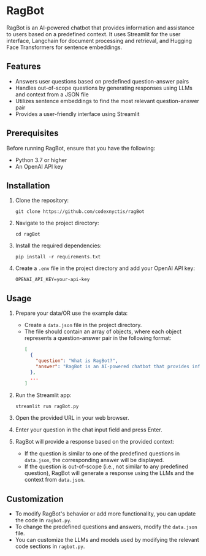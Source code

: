 # RagBot

RagBot is an AI-powered chatbot that provides information and assistance to users based on a predefined context. It uses Streamlit for the user interface, Langchain for document processing and retrieval, and Hugging Face Transformers for sentence embeddings.

## Features

- Answers user questions based on predefined question-answer pairs
- Handles out-of-scope questions by generating responses using LLMs and context from a JSON file
- Utilizes sentence embeddings to find the most relevant question-answer pair
- Provides a user-friendly interface using Streamlit

## Prerequisites

Before running RagBot, ensure that you have the following:

- Python 3.7 or higher
- An OpenAI API key

## Installation

1. Clone the repository:

   ```
   git clone https://github.com/codexnyctis/ragBot
   ```

2. Navigate to the project directory:

   ```
   cd ragBot
   ```

3. Install the required dependencies:

   ```
   pip install -r requirements.txt
   ```

4. Create a `.env` file in the project directory and add your OpenAI API key:

   ```
   OPENAI_API_KEY=your-api-key
   ```

## Usage

1. Prepare your data/OR use the example data:
   - Create a `data.json` file in the project directory.
   - The file should contain an array of objects, where each object represents a question-answer pair in the following format:
     ```json
     [
       {
         "question": "What is RagBot?",
         "answer": "RagBot is an AI-powered chatbot that provides information and assistance based on predefined context."
       },
       ...
     ]
     ```

2. Run the Streamlit app:

   ```
   streamlit run ragBot.py
   ```

3. Open the provided URL in your web browser.

4. Enter your question in the chat input field and press Enter.

5. RagBot will provide a response based on the provided context:
   - If the question is similar to one of the predefined questions in `data.json`, the corresponding answer will be displayed.
   - If the question is out-of-scope (i.e., not similar to any predefined question), RagBot will generate a response using the LLMs and the context from `data.json`.

## Customization

- To modify RagBot's behavior or add more functionality, you can update the code in `ragbot.py`.
- To change the predefined questions and answers, modify the `data.json` file.
- You can customize the LLMs and models used by modifying the relevant code sections in `ragbot.py`.

